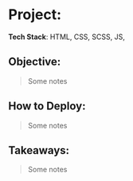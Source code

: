 
  # Project:
  **Tech Stack**: HTML, CSS, SCSS, JS, 
  
  ## Objective:
  > Some notes 
  >
  
  ## How to Deploy:
  
  > Some notes 
  >
  
  ## Takeaways:
  
  > Some notes 
  >
  
  ```